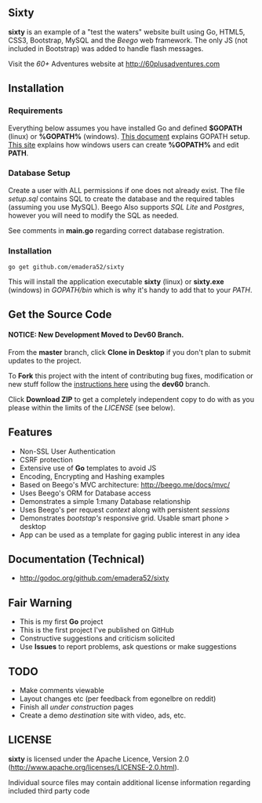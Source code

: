 ## Sixty

**sixty** is an example of a "test the waters" website built using
Go, HTML5, CSS3, Bootstrap, MySQL and the *Beego* web framework.
The only JS (not included in Bootstrap) was added to handle flash messages.

Visit the *60+* Adventures website at http://60plusadventures.com

## Installation

### Requirements
Everything below assumes you have installed Go and defined **$GOPATH** (linux) or **%GOPATH%** (windows). [This document](https://golang.org/doc/code.html#GOPATH) explains GOPATH setup. [This site](http://www.computerhope.com/issues/ch000549.htm) explains how windows users can create **%GOPATH%** and edit **PATH**. 

### Database Setup
Create a user with ALL permissions if one does not already exist.
The file *setup.sql* contains SQL to create the database and the required tables (assuming you use MySQL). Beego Also supports *SQL Lite* and *Postgres*, however you will need to modify the SQL as needed.

See comments in **main.go** regarding correct database registration.

### Installation

	go get github.com/emadera52/sixty

This will install the application executable **sixty** (linux) or **sixty.exe** (windows) in *GOPATH/bin* which is why it's handy to add that to your *PATH*.

## Get the Source Code

#### **NOTICE:** New Development Moved to Dev60 Branch.

From the **master** branch, click **Clone in Desktop** if you don't plan to submit updates to the project.

To **Fork** this project with the intent of contributing bug fixes,
modification or new stuff follow the [instructions here](https://help.github.com/articles/fork-a-repo/)
using the **dev60** branch.

Click **Download ZIP** to get a completely independent copy to do with as you please within the limits of the *LICENSE* (see below).

## Features

* Non-SSL User Authentication
* CSRF protection
* Extensive use of **Go** templates to avoid JS
* Encoding, Encrypting and Hashing examples
* Based on Beego's MVC architecture: http://beego.me/docs/mvc/
* Uses Beego's ORM for Database access
* Demonstrates a simple 1:many Database relationship
* Uses Beego's per request *context* along with persistent *sessions*
* Demonstrates *bootstap's* responsive grid. Usable smart phone > desktop 
* App can be used as a template for gaging public interest in any idea

## Documentation (Technical)

* http://godoc.org/github.com/emadera52/sixty

## Fair Warning

* This is my first **Go** project
* This is the first project I've published on GitHub
* Constructive suggestions and criticism solicited
* Use **Issues** to report problems, ask questions or make suggestions 

## TODO

* Make comments viewable
* Layout changes etc (per feedback from egonelbre on reddit)
* Finish all *under construction* pages
* Create a demo *destination* site with video, ads, etc.

## LICENSE

**sixty** is licensed under the Apache Licence, Version 2.0
(http://www.apache.org/licenses/LICENSE-2.0.html).

Individual source files may contain additional license
information regarding included third party code
